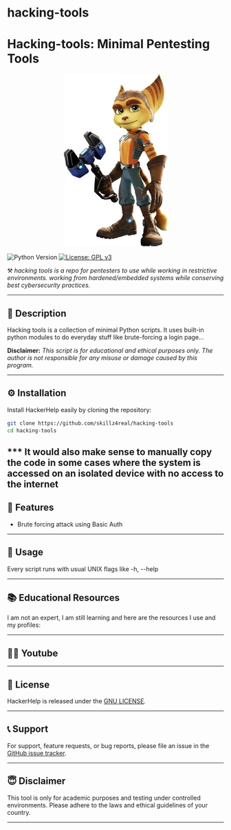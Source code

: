# hacking-tools

# Hacking-tools: Minimal Pentesting Tools

<p align="center">
  <img src="mascot.jpg" alt="Mascot">
</p>

![Python Version](https://img.shields.io/badge/python-3.x-blue.svg) [![License: GPL v3](https://img.shields.io/badge/License-GPLv3-blue.svg)](https://www.gnu.org/licenses/gpl-3.0)

⚒️ *hacking tools is a repo for pentesters to use while working in restrictive environments. working from hardened/embedded systems while conserving best cybersecurity practices.*

---

## 📜 Description

Hacking tools is a collection of minimal Python scripts. It uses built-in python modules to do everyday stuff like brute-forcing a login page...

**Disclaimer:** *This script is for educational and ethical purposes only. The author is not responsible for any misuse or damage caused by this program.*

---

## ⚙️ Installation

Install HackerHelp easily by cloning the repository:

```bash
git clone https://github.com/skillz4real/hacking-tools
cd hacking-tools
```

*** It would also make sense to manually copy the code in some cases where the system is accessed on an isolated device with no access to the internet
---

## 🌟 Features

- Brute forcing attack using Basic Auth

---

## 📘 Usage

Every script runs with usual UNIX flags like -h, --help

---

## 📚 Educational Resources

I am not an expert, I am still learning and here are the resources I use and my profiles:

<!--- [Hack The Box](https://app.hackthebox.com/profile/1776662)-->
<!--- [Try Hack Me](https://tryhackme.com/p/skillz4real)-->
<!--- [Leet Code](https://leetcode.com/skillz4real/)-->

---

## 👨‍💻 Youtube

<!-- Youtube -->

---

## 📄 License

HackerHelp is released under the [GNU LICENSE](LICENSE).

---

## 📞 Support

For support, feature requests, or bug reports, please file an issue in the [GitHub issue tracker](https://github.com/skillz4real/hacking-tools/issues).

---

## 😇 Disclaimer

This tool is only for academic purposes and testing under controlled environments. Please adhere to the laws and ethical guidelines of your country.

---
